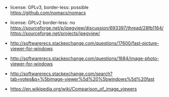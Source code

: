 - license: GPLv3, border-less: possible https://github.com/nomacs/nomacs
- license: GPLv2  border-less: no https://sourceforge.net/p/jpegview/discussion/693397/thread/28fb1164/ https://sourceforge.net/projects/jpegview/

- http://softwarerecs.stackexchange.com/questions/17600/fast-picture-viewer-for-windows
- http://softwarerecs.stackexchange.com/questions/1684/image-photo-viewer-for-windows
- http://softwarerecs.stackexchange.com/search?tab=votes&q=%5bimage-viewer%5d%20%5bwindows%5d%20fast
- https://en.wikipedia.org/wiki/Comparison_of_image_viewers

